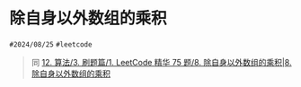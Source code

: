 
# 除自身以外数组的乘积

`#2024/08/25` `#leetcode`  

> 同 [12. 算法/3. 刷题篇/1. LeetCode 精华 75 题/8. 除自身以外数组的乘积|8. 除自身以外数组的乘积](/post/cc7ce24465d3570f85864208b6cee1b8.html#12-算法/3-刷题篇/1-LeetCode-精华-75-题/8-除自身以外数组的乘积|8-除自身以外数组的乘积)

